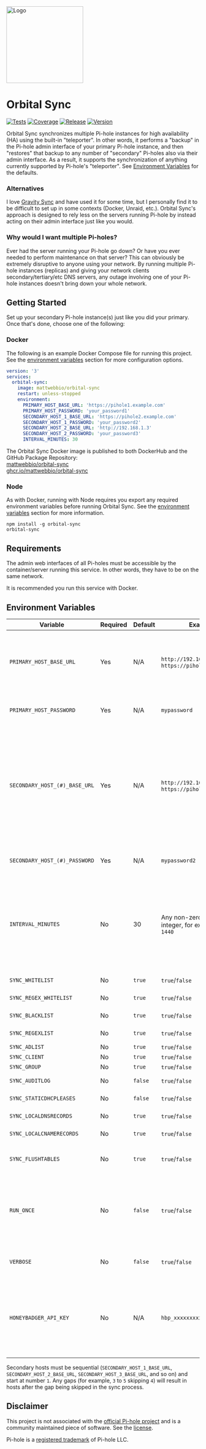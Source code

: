 <img src="https://user-images.githubusercontent.com/420820/187585158-331400c3-18f3-4673-857e-44efd73c6104.svg" width="200" alt="Logo" />

# Orbital Sync

[![Tests](https://img.shields.io/github/workflow/status/mattwebbio/orbital-sync/CI/master?label=tests&style=for-the-badge)](https://github.com/mattwebbio/orbital-sync/actions/workflows/ci.yml?query=branch%3Amaster)
[![Coverage](https://img.shields.io/codecov/c/github/mattwebbio/orbital-sync/master?style=for-the-badge)](https://app.codecov.io/gh/mattwebbio/orbital-sync/)
[![Release](https://img.shields.io/github/workflow/status/mattwebbio/orbital-sync/Release?label=release&style=for-the-badge)](https://github.com/mattwebbio/orbital-sync/actions/workflows/release.yml)
[![Version](https://img.shields.io/github/v/tag/mattwebbio/orbital-sync?label=version&style=for-the-badge)](https://github.com/mattwebbio/orbital-sync/tags)

Orbital Sync synchronizes multiple Pi-hole instances for high availability (HA) using the built-in "teleporter". In
other words, it performs a "backup" in the Pi-hole admin interface of your primary Pi-hole instance, and then "restores"
that backup to any number of "secondary" Pi-holes also via their admin interface. As a result, it supports the
synchronization of anything currently supported by Pi-hole's "teleporter". See
[Environment Variables](#environment-variables) for the defaults.

### Alternatives

I love [Gravity Sync](https://github.com/vmstan/gravity-sync) and have used it for some time, but I personally find it
to be difficult to set up in some contexts (Docker, Unraid, etc.). Orbital Sync's approach is designed to rely less on
the servers running Pi-hole by instead acting on their admin interface just like you would.

### Why would I want multiple Pi-holes?

Ever had the server running your Pi-hole go down? Or have you ever needed to perform maintenance on that server? This can
obviously be extremely disruptive to anyone using your network. By running multiple Pi-hole instances (replicas) and
giving your network clients secondary/tertiary/etc DNS servers, any outage involving one of your Pi-hole instances
doesn't bring down your whole network.

## Getting Started

Set up your secondary Pi-hole instance(s) just like you did your primary. Once that's done, choose one of the following:

### Docker

The following is an example Docker Compose file for running this project. See the
[environment variables](#environment-variables) section for more configuration options.

```yaml
version: '3'
services:
  orbital-sync:
    image: mattwebbio/orbital-sync
    restart: unless-stopped
    environment:
      PRIMARY_HOST_BASE_URL: 'https://pihole1.example.com'
      PRIMARY_HOST_PASSWORD: 'your_password1'
      SECONDARY_HOST_1_BASE_URL: 'https://pihole2.example.com'
      SECONDARY_HOST_1_PASSWORD: 'your_password2'
      SECONDARY_HOST_2_BASE_URL: 'http://192.168.1.3'
      SECONDARY_HOST_2_PASSWORD: 'your_password3'
      INTERVAL_MINUTES: 30
```

The Orbital Sync Docker image is published to both DockerHub and the GitHub Package Repository:<br />
[mattwebbio/orbital-sync](https://hub.docker.com/r/mattwebbio/orbital-sync)<br />
[ghcr.io/mattwebbio/orbital-sync](https://github.com/mattwebbio/orbital-sync/pkgs/container/orbital-sync)

### Node

As with Docker, running with Node requires you export any required environment variables before running Orbital Sync. See the
[environment variables](#environment-variables) section for more information.

```shell
npm install -g orbital-sync
orbital-sync
```

## Requirements

The admin web interfaces of all Pi-holes must be accessible by the container/server running this service. In other words,
they have to be on the same network.

It is recommended you run this service with Docker.

## Environment Variables

| Variable                      | Required | Default | Examples                                                        | Description                                                                                                                                                                                                  |
| ----------------------------- | -------- | ------- | --------------------------------------------------------------- | ------------------------------------------------------------------------------------------------------------------------------------------------------------------------------------------------------------ |
| `PRIMARY_HOST_BASE_URL`       | Yes      | N/A     | `http://192.168.1.2` or `https://pihole.example.com`            | The base URL of your Pi-hole, including the scheme (HTTP or HTTPS) and port but not including a following slash.                                                                                             |
| `PRIMARY_HOST_PASSWORD`       | Yes      | N/A     | `mypassword`                                                    | The password used to log in to the admin interface.                                                                                                                                                          |
| `SECONDARY_HOST_(#)_BASE_URL` | Yes      | N/A     | `http://192.168.1.3` or `https://pihole2.example.com`           | The base URL of your secondary Pi-hole, including the scheme (HTTP or HTTPS) and port but not including a following slash. Replace `(#)` with a number, starting at `1`, to add multiple secondary Pi-holes. |
| `SECONDARY_HOST_(#)_PASSWORD` | Yes      | N/A     | `mypassword2`                                                   | The password used to log in to the admin interface.                                                                                                                                                          |
| `INTERVAL_MINUTES`            | No       | 30      | Any non-zero positive integer, for example `5`, `30`, or `1440` | How long to wait between synchronizations. Defaults to five minutes. Remember that the DNS server on your secondary servers restarts everytime a sync is performed.                                          |
| `SYNC_WHITELIST`              | No       | `true`  | `true`/`false`                                                  | Copies the whitelist                                                                                                                                                                                         |
| `SYNC_REGEX_WHITELIST`        | No       | `true`  | `true`/`false`                                                  | Copies the regex whitelist                                                                                                                                                                                   |
| `SYNC_BLACKLIST`              | No       | `true`  | `true`/`false`                                                  | Copies the blacklist                                                                                                                                                                                         |
| `SYNC_REGEXLIST`              | No       | `true`  | `true`/`false`                                                  | Copies the regex blacklist                                                                                                                                                                                   |
| `SYNC_ADLIST`                 | No       | `true`  | `true`/`false`                                                  | Copies the adlist                                                                                                                                                                                            |
| `SYNC_CLIENT`                 | No       | `true`  | `true`/`false`                                                  | Copies clients                                                                                                                                                                                               |
| `SYNC_GROUP`                  | No       | `true`  | `true`/`false`                                                  | Copies groups                                                                                                                                                                                                |
| `SYNC_AUDITLOG`               | No       | `false` | `true`/`false`                                                  | Copies the audit log                                                                                                                                                                                         |
| `SYNC_STATICDHCPLEASES`       | No       | `false` | `true`/`false`                                                  | Copies static dhcp leases                                                                                                                                                                                    |
| `SYNC_LOCALDNSRECORDS`        | No       | `true`  | `true`/`false`                                                  | Copies local DNS records                                                                                                                                                                                     |
| `SYNC_LOCALCNAMERECORDS`      | No       | `true`  | `true`/`false`                                                  | Copies local CNAME records                                                                                                                                                                                   |
| `SYNC_FLUSHTABLES`            | No       | `true`  | `true`/`false`                                                  | Clears existing data on the secondary (copy target) Pi-hole                                                                                                                                                  |
| `RUN_ONCE`                    | No       | `false` | `true`/`false`                                                  | By default, `orbital-sync` runs indefinitely until stopped. Setting `RUN_ONCE` to `true` forces it to exit immediately after the first sync.                                                                 |
| `VERBOSE`                     | No       | `false` | `true`/`false`                                                  | Whether to output extra log output. Used for debugging.                                                                                                                                                      |
| `HONEYBADGER_API_KEY`         | No       | N/A     | `hbp_xxxxxxxxxxxxxxxxxx`                                        | Get notifications to honeybadger.io when the process crashes for any reason by creating a new project and putting your API key here.                                                                         |

Secondary hosts must be sequential (`SECONDARY_HOST_1_BASE_URL`, `SECONDARY_HOST_2_BASE_URL`,
`SECONDARY_HOST_3_BASE_URL`, and so on) and start at number `1`. Any gaps (for example, `3` to `5` skipping `4`) will
result in hosts after the gap being skipped in the sync process.

## Disclaimer

This project is not associated with the [official Pi-hole project](https://github.com/pi-hole) and is a community
maintained piece of software. See the [license](LICENSE).

Pi-hole is a [registered trademark](https://pi-hole.net/trademark-rules-and-brand-guidelines/) of Pi-hole LLC.
